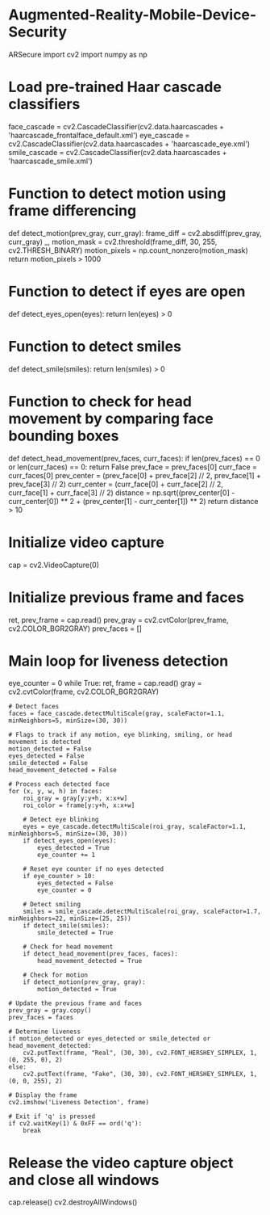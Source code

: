 # Augmented-Reality-Mobile-Device-Security
ARSecure
import cv2
import numpy as np

# Load pre-trained Haar cascade classifiers
face_cascade = cv2.CascadeClassifier(cv2.data.haarcascades + 'haarcascade_frontalface_default.xml')
eye_cascade = cv2.CascadeClassifier(cv2.data.haarcascades + 'haarcascade_eye.xml')
smile_cascade = cv2.CascadeClassifier(cv2.data.haarcascades + 'haarcascade_smile.xml')

# Function to detect motion using frame differencing
def detect_motion(prev_gray, curr_gray):
    frame_diff = cv2.absdiff(prev_gray, curr_gray)
    _, motion_mask = cv2.threshold(frame_diff, 30, 255, cv2.THRESH_BINARY)
    motion_pixels = np.count_nonzero(motion_mask)
    return motion_pixels > 1000

# Function to detect if eyes are open
def detect_eyes_open(eyes):
    return len(eyes) > 0

# Function to detect smiles
def detect_smile(smiles):
    return len(smiles) > 0

# Function to check for head movement by comparing face bounding boxes
def detect_head_movement(prev_faces, curr_faces):
    if len(prev_faces) == 0 or len(curr_faces) == 0:
        return False
    prev_face = prev_faces[0]
    curr_face = curr_faces[0]
    prev_center = (prev_face[0] + prev_face[2] // 2, prev_face[1] + prev_face[3] // 2)
    curr_center = (curr_face[0] + curr_face[2] // 2, curr_face[1] + curr_face[3] // 2)
    distance = np.sqrt((prev_center[0] - curr_center[0]) ** 2 + (prev_center[1] - curr_center[1]) ** 2)
    return distance > 10

# Initialize video capture
cap = cv2.VideoCapture(0)

# Initialize previous frame and faces
ret, prev_frame = cap.read()
prev_gray = cv2.cvtColor(prev_frame, cv2.COLOR_BGR2GRAY)
prev_faces = []

# Main loop for liveness detection
eye_counter = 0
while True:
    ret, frame = cap.read()
    gray = cv2.cvtColor(frame, cv2.COLOR_BGR2GRAY)

    # Detect faces
    faces = face_cascade.detectMultiScale(gray, scaleFactor=1.1, minNeighbors=5, minSize=(30, 30))

    # Flags to track if any motion, eye blinking, smiling, or head movement is detected
    motion_detected = False
    eyes_detected = False
    smile_detected = False
    head_movement_detected = False

    # Process each detected face
    for (x, y, w, h) in faces:
        roi_gray = gray[y:y+h, x:x+w]
        roi_color = frame[y:y+h, x:x+w]

        # Detect eye blinking
        eyes = eye_cascade.detectMultiScale(roi_gray, scaleFactor=1.1, minNeighbors=5, minSize=(30, 30))
        if detect_eyes_open(eyes):
            eyes_detected = True
            eye_counter += 1

        # Reset eye counter if no eyes detected
        if eye_counter > 10:
            eyes_detected = False
            eye_counter = 0

        # Detect smiling
        smiles = smile_cascade.detectMultiScale(roi_gray, scaleFactor=1.7, minNeighbors=22, minSize=(25, 25))
        if detect_smile(smiles):
            smile_detected = True

        # Check for head movement
        if detect_head_movement(prev_faces, faces):
            head_movement_detected = True

        # Check for motion
        if detect_motion(prev_gray, gray):
            motion_detected = True

    # Update the previous frame and faces
    prev_gray = gray.copy()
    prev_faces = faces

    # Determine liveness
    if motion_detected or eyes_detected or smile_detected or head_movement_detected:
        cv2.putText(frame, "Real", (30, 30), cv2.FONT_HERSHEY_SIMPLEX, 1, (0, 255, 0), 2)
    else:
        cv2.putText(frame, "Fake", (30, 30), cv2.FONT_HERSHEY_SIMPLEX, 1, (0, 0, 255), 2)

    # Display the frame
    cv2.imshow('Liveness Detection', frame)

    # Exit if 'q' is pressed
    if cv2.waitKey(1) & 0xFF == ord('q'):
        break

# Release the video capture object and close all windows
cap.release()
cv2.destroyAllWindows()

